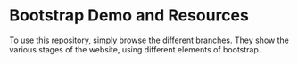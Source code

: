 # Bootstrap Demo and Resources

To use this repository, simply browse the different branches. They show the various stages of the website, using different elements of bootstrap.